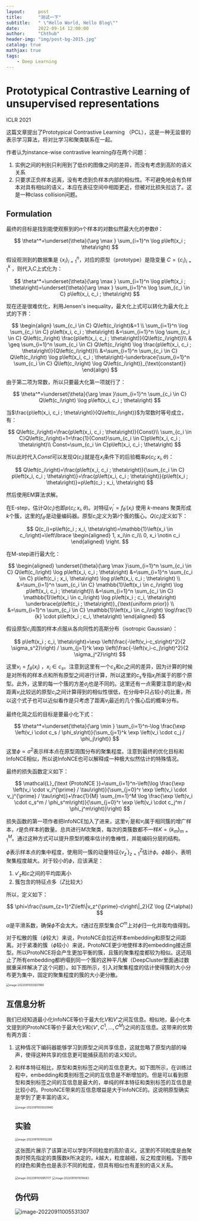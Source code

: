 ```yaml
---
layout:     post
title:      "测试一下"
subtitle:   " \"Hello World, Hello Blog\""
date:       2022-09-14 12:00:00
author:     "Chthub"
header-img: "img/post-bg-2015.jpg"
catalog: true
mathjax: true
tags:
    - Deep Learning
---
```

# Prototypical Contrastive Learning of unsupervised representations

ICLR 2021

这篇文章提出了Prototypical Contrastive Learning （PCL），这是一种无监督的表示学习算法，将对比学习和聚类联系在一起。

作者认为instance-wise contrastive learning存在两个问题：

1. 实例之间的判别只利用到了低价的图像之间的差异，而没有考虑到高阶的语义关系
2. 只要求正负样本远离，没有考虑到负样本内部的相似性。不可避免地会有负样本对具有相似的语义，本应在表征空间中相距更近，但被对比损失拉远了。这是一种class collision问题。

## Formulation

最终的目标是找到能使观察到的$n$个样本的对数似然最大化的参数$\theta$：

$$
\theta^*=\underset{\theta}{\arg \max } \sum_{i=1}^n \log p\left(x_i ; \theta\right)
$$

假设观测到的数据集是 $\left\lbrace x_i\right\rbrace_{i=1}^n$，对应的原型（prototype）是隐变量 $C=\left\lbrace c_i\right\rbrace_{i=1}^k$ ，则代入$C$上式化为：

$$
\theta^*=\underset{\theta}{\arg \max } \sum_{i=1}^n \log p\left(x_i ; \theta\right)=\underset{\theta}{\arg \max } \sum_{i=1}^n \log \sum_{c_i \in C} p\left(x_i, c_i ; \theta\right)
$$

现在还是很难优化，利用Jensen's inequality，最大化上式可以转化为最大化上式的下界：

$$
\begin{align}
\sum_{c_i \in C} Q\left(c_i\right)&=1 \\
\sum_{i=1}^n \log \sum_{c_i \in C} p\left(x_i, c_i ; \theta\right) &=\sum_{i=1}^n \log \sum_{c_i \in C} Q\left(c_i\right) \frac{p\left(x_i, c_i ; \theta\right)}{Q\left(c_i\right)}\\
& \geq \sum_{i=1}^n \sum_{c_i \in C} Q\left(c_i\right) \log \frac{p\left(x_i, c_i ; \theta\right)}{Q\left(c_i\right)}\\
&=\sum_{i=1}^n \sum_{c_i \in C} Q\left(c_i\right) \log p\left(x_i, c_i ; \theta\right)-\underbrace{\sum_{i=1}^n \sum_{c_i \in C} Q\left(c_i\right) \log Q\left(c_i\right)}_{\text{constant}}
\end{align}
$$

由于第二项为常数，所以只要最大化第一项就行了：

$$
\theta^*=\underset{\theta}{\arg \max }\sum_{i=1}^n \sum_{c_i \in C} Q\left(c_i\right) \log p\left(x_i, c_i ; \theta\right)
$$

当$\frac{p\left(x_i, c_i ; \theta\right)}{Q\left(c_i\right)}$为常数时等号成立，有：

$$
Q\left(c_i\right)=\frac{p\left(x_i, c_i ; \theta\right)}{Const}\\
\sum_{c_i \in C}Q\left(c_i\right)=1=\frac{1}{Const}\sum_{c_i \in C}p\left(x_i, c_i ; \theta\right)\\
Const=\sum_{c_i \in C}p\left(x_i, c_i ; \theta\right)
$$

所以此时代入$Const$可以发现$Q(c_i)$就是在$x_i$条件下的后验概率$p(c_i;x_i,\theta)$：

$$
Q\left(c_i\right)=\frac{p\left(x_i, c_i ; \theta\right)}{\sum_{c_i \in C} p\left(x_i, c_i ; \theta\right)}=\frac{p\left(x_i, c_i ; \theta\right)}{p\left(x_i ; \theta\right)}=p\left(c_i ; x_i, \theta\right)
$$

然后使用EM算法求解。

在E-step，估计$Q(c_i)$也即$p\left(c_i ; x_i, \theta\right)$。对特征$v_i^{\prime}=f_{\theta^{\prime}}\left(x_i\right)$ 使用 $k$-means 聚类形成$k$个簇，这里的$f_{\theta'}$是动量编码器。原型$c_i$定义为第$i$个簇的簇心。$Q(c_i)$定义如下：

$$
Q(c_i)=p\left(c_i ; x_i, \theta\right)=\mathbb{1}\left(x_i \in c_i\right)=\left\lbrace 
\begin{aligned}
1, x_i\in c_i\\
0, x_i \notin c_i
\end{aligned}
\right.
$$

在M-step进行最大化：

$$
\begin{aligned}
\underset{\theta}{\arg \max }\sum_{i=1}^n \sum_{c_i \in C} Q\left(c_i\right) \log p\left(x_i, c_i ; \theta\right) &=\sum_{i=1}^n \sum_{c_i \in C} p\left(c_i ; x_i, \theta\right) \log p\left(x_i, c_i ; \theta\right) \\
&=\sum_{i=1}^n \sum_{c_i \in C} \mathbb{1}\left(x_i \in c_i\right) \log p\left(x_i, c_i ; \theta\right)\\
&=\sum_{i=1}^n \sum_{c_i \in C} \mathbb{1}\left(x_i \in c_i\right) \log p\left(x_i ; c_i, \theta\right) \underbrace{p\left(c_i ; \theta\right)}_{\text{uniform prior}} \\
&=\sum_{i=1}^n \sum_{c_i \in C} \mathbb{1}\left(x_i \in c_i\right) \log\frac{1}{k} \cdot p\left(x_i ; c_i, \theta\right)
\end{aligned}
$$

假设原型$c_i$周围的样本点服从各向同性的高斯分布（isotropic Gaussian）：

$$
p\left(x_i ; c_i, \theta\right)=\exp \left(\frac{-\left(v_i-c_s\right)^2}{2 \sigma_s^2}\right) / \sum_{j=1}^k \exp \left(\frac{-\left(v_i-c_j\right)^2}{2 \sigma_j^2}\right)
$$

这里$v_i=f_\theta\left(x_i\right)$ ，$x_i \in c_s$。注意到这里有一个$c_s$和$c_i$之间的差异，因为计算的时候是对所有的样本点和所有原型之间进行计算，所以这里的$c_s$专指$x_i$所属于的那个原型。此外，这里的每一个簇的方差$\sigma_j$也是不同的。这里还有一点需要注意的是$v_i$和距离$v_i$比较远的原型$c_i$之间计算得到的相似性很低，在分母中只占较小的比重，所以这个式子也可以近似看作是只考虑了距离$v_i$最近的几个簇心后的概率分布。

最终化简之后的目标是要最小化下式：

$$
\theta^*=\underset{\theta}{\arg \min } \sum_{i=1}^n-\log \frac{\exp \left(v_i \cdot c_s / \phi_s\right)}{\sum_{j=1}^k \exp \left(v_i \cdot c_j / \phi_j\right)}
$$

这里$\phi \propto \sigma^2$表示样本点在原型周围分布的聚集程度。注意到最终的优化目标和InfoNCE相似，所以说InfoNCE也可以解释成一种极大似然估计的特殊情况。

最终的损失函数定义如下：

$$
\mathcal{L}_{\text {ProtoNCE }}=\sum_{i=1}^n-\left(\log \frac{\exp \left(v_i \cdot v_i^{\prime} / \tau\right)}{\sum_{j=0}^r \exp \left(v_i \cdot v_j^{\prime} / \tau\right)}+\frac{1}{M} \sum_{m=1}^M \log \frac{\exp \left(v_i \cdot c_s^m / \phi_s^m\right)}{\sum_{j=0}^r \exp \left(v_i \cdot c_j^m / \phi_j^m\right)}\right)
$$

损失函数的第一项作者把InfoNCE加入了进来，这里$v_i^\prime$是和$v_i$属于相同簇的增广样本，$r$是负样本的数量。总共进行$M$次聚类，每次的类簇数都不一样$K=\left\lbrace k_m\right\rbrace_{m=1}^M$。通过这种方式可以提升原型的概率估计的鲁棒性，并能编码分层的结构。

$\phi$表示样本点的集中程度，使用同一簇的动量特征$\left\lbrace v_z^{\prime}\right\rbrace_{z=1}^Z$估计$\phi$。$\phi$越小，表明聚集程度越大。对于较小的$\phi$，应该满足：

1. $v'_z$和$c$之间的平均距离小
2. 簇包含的特征点多（$Z$比较大）

所以，定义如下：

$$
\phi=\frac{\sum_{z=1}^Z\left\|v_z^{\prime}-c\right\|_2}{Z \log (Z+\alpha)}
$$

$\alpha$是平滑系数，确保$\phi$不会太大。$\tau$通过在原型集合$C^m$上对$\phi$归一化并取均值得到。

对于松散的簇（$\phi$较大）来说，ProtoNCE会拉近样本embedding和原型之间距离。对于紧凑的簇（$\phi$较小）来说，ProtoNCE更少地使样本的embedding接近原型。所以ProtoNCE将会产生更加平衡的簇，且簇的聚集程度都较为相似。这还阻止了所有embedding都坍塌到同一个簇的这种平凡解（DeepCluster里面通过数据重采样解决了这个问题）。如下图所示，引入对聚集程度的估计使得簇的大小分布更为集中，固定的聚集程度的簇的大小更分散。

<img src="https://raw.githubusercontent.com/chthub/everydaypaper/main/imgs/image-20220911003937990.png" alt="image-20220911003937990" style="zoom:50%;" />

## 互信息分析

我们已经知道最小化InfoNCE等价于最大化$V$和$V'$之间互信息。相似地，最小化本文提到的ProtoNCE等价于最大化$V$和$\lbrace V',C^1,\dots,C^M\rbrace$之间的互信息。这带来的优势有两方面：

1. 这种情况下编码器能够学习到原型之间共享信息，这就忽略了原型内部的噪声，使得这种共享的信息更可能捕获高阶的语义知识。

2. 和样本特征相比，原型和类别标签之间的互信息更大。如下图所示，在训练过程中，embedding和类别标签之间的互信息是不断增加的。但是可以看到原型和类别标签之间的互信息是最大的，单纯的样本特征和类别标签的互信息是比较小的。ProtoNCE带来的互信息增益是大于InfoNCE的。这说明原型确实是学到了更丰富的语义。

   <img src="https://raw.githubusercontent.com/chthub/everydaypaper/main/imgs/image-20220911005020940.png" alt="image-20220911005020940" style="zoom:50%;" />

   ## 实验

   <img src="https://raw.githubusercontent.com/chthub/everydaypaper/main/imgs/image-20220911010552285.png" alt="image-20220911010552285" style="zoom:50%;" />

   这张图片展示了该算法可以学到不同粒度的高阶语义。这里的不同粒度是由聚类时预先指定的类簇数$k$所决定的，$k$越大，粒度越细，反之粒度则粗。下图中的绿色和黄色也是表示不同的粒度，但具有相似也有差别的语义关系。

   <img src="https://raw.githubusercontent.com/chthub/everydaypaper/main/imgs/image-20220911010951177.png" alt="image-20220911010951177" style="zoom:50%;" />

   <img src="https://raw.githubusercontent.com/chthub/everydaypaper/main/imgs/image-20220911011019443.png" alt="image-20220911011019443" style="zoom:50%;" />

   ## 伪代码

   ![image-20220911005531307](https://raw.githubusercontent.com/chthub/everydaypaper/main/imgs/image-20220911005531307.png)


